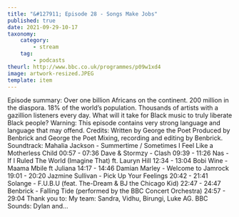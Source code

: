 ```yaml
---
title: "&#127911; Episode 28 - Songs Make Jobs"
published: true
date: 2021-09-29-10-17
taxonomy:
    category:
        - stream
    tag:
        - podcasts
theurl: http://www.bbc.co.uk/programmes/p09w1xd4
image: artwork-resized.JPEG
template: item
---
```


Episode summary: Over one billion Africans on the continent. 200 million in the diaspora. 18% of the world&rsquo;s population. Thousands of artists with a gazillion listeners every day. What will it take for Black music to truly liberate Black people? Warning: This episode contains very strong language and language that may offend. Credits: Written by George the Poet Produced by Benbrick and George the Poet Mixing, recording and editing by Benbrick. Soundtrack: Mahalia Jackson - Summertime / Sometimes I Feel Like a Motherless Child 00:57 - 07:36 Dave &amp; Stormzy - Clash 09:39 - 11:26 Nas - If I Ruled The World (Imagine That) ft. Lauryn Hill 12:34 - 13:04 Bobi Wine - Maama Mbile ft Juliana 14:17 - 14:46 Damian Marley - Welcome to Jamrock 19:01 - 20:20 Jazmine Sullivan - Pick Up Your Feelings 20:42 - 21:41 Solange - F.U.B.U (feat. The-Dream &amp; BJ the Chicago Kid) 22:47 - 24:47 Benbrick - Falling Tide (performed by the BBC Concert Orchestra) 24:57 - 29:04 Thank you to: My team: Sandra, Vidhu, Birungi, Luke AG. BBC Sounds: Dylan and&hellip;
